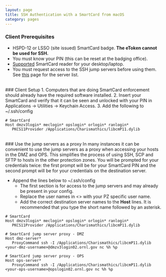 ```yaml
---
layout: page
title: SSH Authentication with a SmartCard from macOS
category: pages
---
```


### Client Prerequisites
* HSPD-12 or LSSO (site issued) SmartCard badge. **The eToken cannot be used for SSH.**
* You must know your PIN (this can be reset at the badging office).
* [Supported](../smartcard-readers.html) SmartCard reader for your desktop/laptop.
* You must request access to the SSH jump servers before using them. See [this](../home.html) page for the server list.

<br />
### Client Setup
1. Computers that are doing SmartCard enforcement should already have the required software installed.
2. Insert your SmartCard and verify that it can be seen and unlocked with your PIN in Applications -> Utilities -> Keychain Access.
3. Add the following to ~/.ssh/config

```
# SmartCard
Host dmzv3login* meclogin* opslogin* orlogin* ranlogin*
   PKCS11Provider /Applications/Charismathics/libcmP11.dylib
```

<br />
### Use the jump servers as a proxy
In many instances it can be convenient to use the jump servers as a proxy when accessing your hosts in the DMZ and OPS. This simplifies the process of using SSH, SCP and SFTP to hosts in the other protection zones. You will be prompted for your credentials twice: the first prompt will be for your SmartCard PIN and the second prompt will be for your credentials on the destination server.

* Append the lines below to ~/.ssh/config
	* The first section is for access to the jump servers and may already be present in your config.
	* Replace the user names in <> with your PZ specific user name.
	* Add the correct destination server names to the **Host** lines. It is recommended that you type the short name followed by an asterisk.

```
# SmartCard
Host dmzv3login* meclogin* opslogin* orlogin* ranlogin*
   PKCS11Provider /Applications/Charismathics/libcmP11.dylib

# SmartCard jump server proxy - DMZ
Host dmz-server*
   ProxyCommand ssh -I /Applications/Charismathics/libcmP11.dylib <your-dmz-username>@dmzv3login02.ornl.gov nc %h %p

# SmartCard jump server proxy - OPS
Host ops-server*
   ProxyCommand ssh -I /Applications/Charismathics/libcmP11.dylib <your-ops-username>@opslogin02.ornl.gov nc %h %p
```

